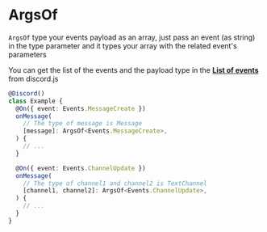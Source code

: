 # ArgsOf

`ArgsOf` type your events payload as an array, just pass an event (as string) in the type parameter and it types your array with the related event's parameters

You can get the list of the events and the payload type in the [**List of events**](https://discord.js.org/#/docs/discord.js/main/class/Client?scrollTo=e-applicationCommandPermissionsUpdate) from discord.js

```ts
@Discord()
class Example {
  @On({ event: Events.MessageCreate })
  onMessage(
    // The type of message is Message
    [message]: ArgsOf<Events.MessageCreate>,
  ) {
    // ...
  }

  @On({ event: Events.ChannelUpdate })
  onMessage(
    // The type of channel1 and channel2 is TextChannel
    [channel1, channel2]: ArgsOf<Events.ChannelUpdate>,
  ) {
    // ...
  }
}
```
